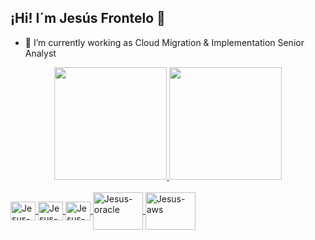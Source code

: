 ## ¡Hi! I´m Jesús Frontelo 👋

- 🔭 I’m currently working as Cloud Migration & Implementation Senior Analyst

<div align="center">
  <a href="https://github.com/JesusFrontelo/">
  <img height="180em" src="https://github-readme-stats-git-masterrstaa-rickstaa.vercel.app/api?username=JesusFrontelo&show_icons=true&count_private=true&theme=highcontrast&include_all_commits=true"/>
  <img height="180em" src="https://github-readme-stats-git-masterrstaa-rickstaa.vercel.app/api/top-langs/?username=JesusFrontelo&theme=highcontrast&langs_count=7"/>
</div>

<div style="display: inline_block"><br>
  <img align="center" alt="Jesus-sh" height="30" width="40" src="https://cdn.jsdelivr.net/gh/devicons/devicon/icons/bash/bash-original.svg">
  <img align="center" alt="Jesus-css3" height="30" width="40" src="https://cdn.jsdelivr.net/gh/devicons/devicon/icons/css3/css3-original.svg">
  <img align="center" alt="Jesus-ps1" height="30" width="40" src="https://docs.microsoft.com/es-es/powershell/media/index/ps_black_128.svg" />
  <img align="center" alt="Jesus-oracle" height="60" width="80" src="https://cdn.jsdelivr.net/gh/devicons/devicon/icons/oracle/oracle-original.svg" />
  <img align="center" alt="Jesus-aws" height="60" width="80" src="https://cdn.jsdelivr.net/gh/devicons/devicon/icons/amazonwebservices/amazonwebservices-plain-wordmark.svg" /> 
<!--  <img align="right" alt="Rafa-pic" height="150" style="border-radius:50px;" src="https://media.discordapp.net/attachments/639956127056134178/890373478988013628/Publicacoes_Instagram_1_1.png?width=676&height=676">-->
</div>  

 ##
  
<!--
**JesusFrontelo/jesusfrontelo** is a ✨ _special_ ✨ repository because its `README.md` (this file) appears on your GitHub profile.

Here are some ideas to get you started:

- 🌱 I’m currently learning ...
- 👯 I’m looking to collaborate on ...
- 🤔 I’m looking for help with ...
- 💬 Ask me about ...
- 📫 How to reach me: ...
- 😄 Pronouns: ...
- ⚡ Fun fact: ...
-->
